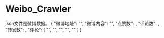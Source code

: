 # Weibo_Crawler
json文件是微博数据。
   {
  "微博地址": "",
  "微博内容": "",
  "点赞数": ,
  "评论数": ,
  "转发数": ,
  "评论": [
      "",
      "",
      "",
      "",
      ""
    ]
}


